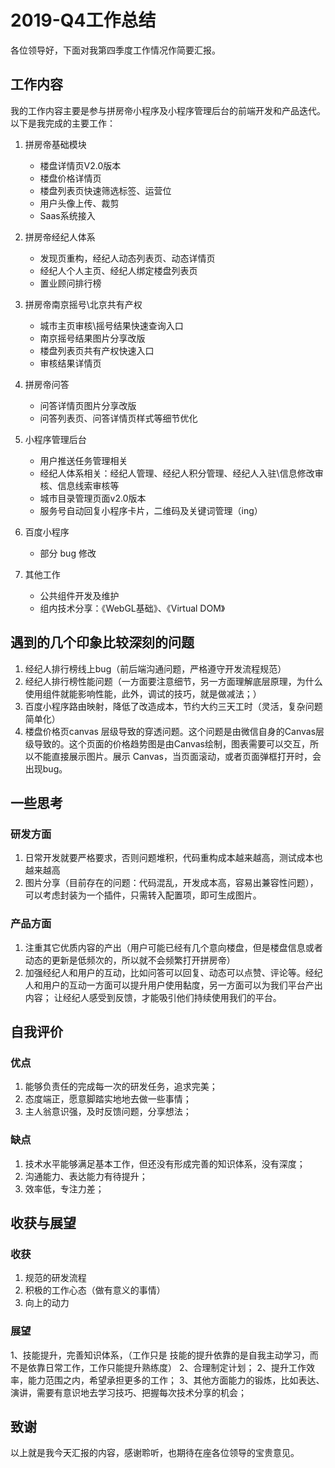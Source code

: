 # 2019-Q4工作总结
各位领导好，下面对我第四季度工作情况作简要汇报。

## 工作内容
我的工作内容主要是参与拼房帝小程序及小程序管理后台的前端开发和产品迭代。以下是我完成的主要工作：

1. 拼房帝基础模块
    - 楼盘详情页V2.0版本
    - 楼盘价格详情页
    - 楼盘列表页快速筛选标签、运营位
    - 用户头像上传、裁剪
    - Saas系统接入

2. 拼房帝经纪人体系
    - 发现页重构，经纪人动态列表页、动态详情页
    - 经纪人个人主页、经纪人绑定楼盘列表页
    - 置业顾问排行榜

3. 拼房帝南京摇号\北京共有产权
    - 城市主页审核\摇号结果快速查询入口
    - 南京摇号结果图片分享改版
    - 楼盘列表页共有产权快速入口
    - 审核结果详情页

4. 拼房帝问答
    - 问答详情页图片分享改版
    - 问答列表页、问答详情页样式等细节优化

5. 小程序管理后台
    - 用户推送任务管理相关
    - 经纪人体系相关：经纪人管理、经纪人积分管理、经纪人入驻\信息修改审核、信息线索审核等
    - 城市目录管理页面v2.0版本
    - 服务号自动回复小程序卡片，二维码及关键词管理（ing）

6. 百度小程序
    - 部分 bug 修改

7. 其他工作
    - 公共组件开发及维护
    - 组内技术分享：《WebGL基础》、《Virtual DOM》

## 遇到的几个印象比较深刻的问题
1. 经纪人排行榜线上bug（前后端沟通问题，严格遵守开发流程规范）
2. 经纪人排行榜性能问题（一方面要注意细节，另一方面理解底层原理，为什么使用组件就能影响性能，此外，调试的技巧，就是做减法；）
3. 百度小程序路由映射，降低了改造成本，节约大约三天工时（灵活，复杂问题简单化）
4. 楼盘价格页canvas 层级导致的穿透问题。这个问题是由微信自身的Canvas层级导致的。这个页面的价格趋势图是由Canvas绘制，图表需要可以交互，所以不能直接展示图片。展示 Canvas，当页面滚动，或者页面弹框打开时，会出现bug。

## 一些思考
### 研发方面
1. 日常开发就要严格要求，否则问题堆积，代码重构成本越来越高，测试成本也越来越高
2. 图片分享（目前存在的问题：代码混乱，开发成本高，容易出兼容性问题），可以考虑封装为一个插件，只需转入配置项，即可生成图片。

### 产品方面
1. 注重其它优质内容的产出（用户可能已经有几个意向楼盘，但是楼盘信息或者动态的更新是低频次的，所以就不会频繁打开拼房帝）
2. 加强经纪人和用户的互动，比如问答可以回复、动态可以点赞、评论等。经纪人和用户的互动一方面可以提升用户使用黏度，另一方面可以为我们平台产出内容；
让经纪人感受到反馈，才能吸引他们持续使用我们的平台。

## 自我评价
### 优点
1. 能够负责任的完成每一次的研发任务，追求完美；
2. 态度端正，愿意脚踏实地地去做一些事情；
3. 主人翁意识强，及时反馈问题，分享想法；

### 缺点
1. 技术水平能够满足基本工作，但还没有形成完善的知识体系，没有深度；
2. 沟通能力、表达能力有待提升；
3. 效率低，专注力差；

## 收获与展望
### 收获
1. 规范的研发流程
2. 积极的工作心态（做有意义的事情）
3. 向上的动力

### 展望
1、技能提升，完善知识体系，（工作只是 技能的提升依靠的是自我主动学习，而不是依靠日常工作，工作只能提升熟练度）
2、合理制定计划；
2、提升工作效率，能力范围之内，希望承担更多的工作；
3、其他方面能力的锻炼，比如表达、演讲，需要有意识地去学习技巧、把握每次技术分享的机会；

## 致谢
以上就是我今天汇报的内容，感谢聆听，也期待在座各位领导的宝贵意见。
